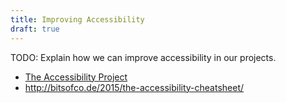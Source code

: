 ```yaml
---
title: Improving Accessibility
draft: true
---
```


TODO: Explain how we can improve accessibility in our projects.

- [The Accessibility Project](http://a11yproject.com/)
- http://bitsofco.de/2015/the-accessibility-cheatsheet/
